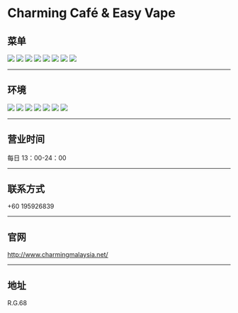 # Charming Café & Easy Vape

## 菜单

<div class="image-slide">
<img src="https://img.xmummap.com/G_vape_menu1.webp" />
<img src="https://img.xmummap.com/G_vape_menu2.webp" />
<img src="https://img.xmummap.com/G_vape_menu3.webp" />
<img src="https://img.xmummap.com/G_vape_menu4.webp" />
<img src="https://img.xmummap.com/G_vape_menu5.webp" />
<img src="https://img.xmummap.com/G_vape_menu6.webp" />
<img src="https://img.xmummap.com/G_vape_menu7.webp" />
<img src="https://img.xmummap.com/G_vape_menu8.webp" />
</div>

---

## 环境

<div class="image-slide">
<img src="https://img.xmummap.com/G_vape_surd1.webp" />
<img src="https://img.xmummap.com/G_vape_surd5.webp" />
<img src="https://img.xmummap.com/G_vape_surd6.webp" />
<img src="https://img.xmummap.com/G_vape_surd7.webp" />
<img src="https://img.xmummap.com/G_vape_surd2.webp" />
<img src="https://img.xmummap.com/G_vape_surd3.webp" />
<img src="https://img.xmummap.com/G_vape_surd4.webp" />

</div>

---

## 营业时间

每日 13：00-24：00

---

## 联系方式

+60 195926839

---

## 官网

http://www.charmingmalaysia.net/

---

## 地址

R.G.68
